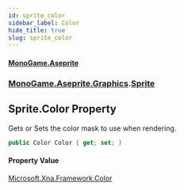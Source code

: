 ```yaml
---
id: sprite_color
sidebar_label: Color
hide_title: true
slug: sprite_color
---
```

#### [MonoGame.Aseprite](index 'index')
### [MonoGame.Aseprite.Graphics](monogame_aseprite_graphics 'MonoGame.Aseprite.Graphics').[Sprite](sprite 'MonoGame.Aseprite.Graphics.Sprite')
## Sprite.Color Property
Gets or Sets the color mask to use when rendering.  
```csharp
public Color Color { get; set; }
```
#### Property Value
[Microsoft.Xna.Framework.Color](https://docs.microsoft.com/en-us/dotnet/api/Microsoft.Xna.Framework.Color 'Microsoft.Xna.Framework.Color')  
